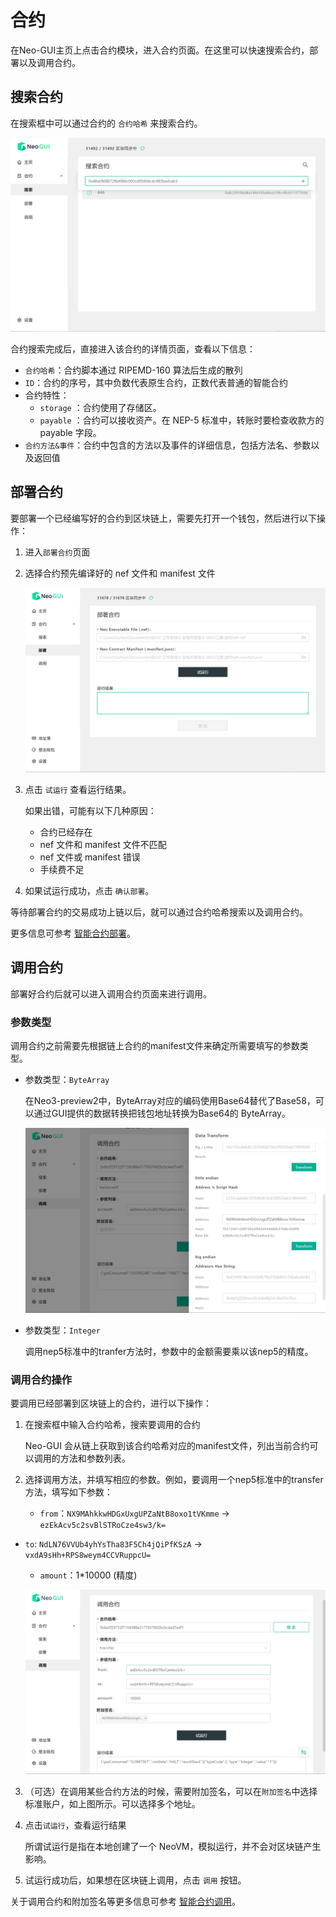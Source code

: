 # 合约

在Neo-GUI主页上点击合约模块，进入合约页面。在这里可以快速搜索合约，部署以及调用合约。

## 搜索合约

在搜索框中可以通过合约的 `合约哈希` 来搜索合约。

![](../assets/guiSearchContract.png)

合约搜索完成后，直接进入该合约的详情页面，查看以下信息：

-  `合约哈希`：合约脚本通过 RIPEMD-160 算法后生成的散列
-  `ID`：合约的序号，其中负数代表原生合约，正数代表普通的智能合约
- 合约特性：
  - `storage` ：合约使用了存储区。
  - `payable` ：合约可以接收资产。在 NEP-5 标准中，转账时要检查收款方的 payable 字段。
- `合约方法&事件`：合约中包含的方法以及事件的详细信息，包括方法名、参数以及返回值

## 部署合约

要部署一个已经编写好的合约到区块链上，需要先打开一个钱包，然后进行以下操作：

1. 进入`部署合约`页面

2. 选择合约预先编译好的 nef 文件和 manifest 文件

   ![](../assets/guiDeployContract.png)

3. 点击 `试运行` 查看运行结果。

   如果出错，可能有以下几种原因：

   - 合约已经存在
   - nef 文件和 manifest 文件不匹配
   - nef 文件或 manifest 错误
   - 手续费不足

4. 如果试运行成功，点击 `确认部署`。


等待部署合约的交易成功上链以后，就可以通过合约哈希搜索以及调用合约。

更多信息可参考 [智能合约部署](../../sc/deploy/deploy.md)。

## 调用合约

部署好合约后就可以进入调用合约页面来进行调用。

### 参数类型

调用合约之前需要先根据链上合约的manifest文件来确定所需要填写的参数类型。

+ 参数类型：`ByteArray`

  在Neo3-preview2中，ByteArray对应的编码使用Base64替代了Base58，可以通过GUI提供的数据转换把钱包地址转换为Base64的 ByteArray。

  ![](../assets/guiConvertor.png)

+ 参数类型：`Integer`

  调用nep5标准中的tranfer方法时，参数中的金额需要乘以该nep5的精度。

### 调用合约操作

要调用已经部署到区块链上的合约，进行以下操作：

1. 在搜索框中输入合约哈希，搜索要调用的合约

   Neo-GUI 会从链上获取到该合约哈希对应的manifest文件，列出当前合约可以调用的方法和参数列表。

2. 选择调用方法，并填写相应的参数。例如，要调用一个nep5标准中的transfer方法，填写如下参数：

   + `from`：`NX9MAhkkwHDGxUxgUPZaNtB8oxo1tVKmme` -> `ezEkAcv5c2svBlSTRoCze4sw3/k=`
+ `to`: `NdLN76VVUb4yhYsTha83F5Ch4jQiPfKSzA` -> `vxdA9sHh+RPS8weym4CCVRuppcU=`
   + `amount`：1*10000 (精度)

   ![](../assets/guiInvokeContract.png)

3. （可选）在调用某些合约方法的时候，需要附加签名，可以在`附加签名`中选择标准账户，如上图所示。可以选择多个地址。

4. 点击`试运行`，查看运行结果

   所谓试运行是指在本地创建了一个 NeoVM，模拟运行，并不会对区块链产生影响。

5. 试运行成功后，如果想在区块链上调用，点击 ` 调用 ` 按钮。

关于调用合约和附加签名等更多信息可参考 [智能合约调用](../../sc/deploy/invoke.md)。
